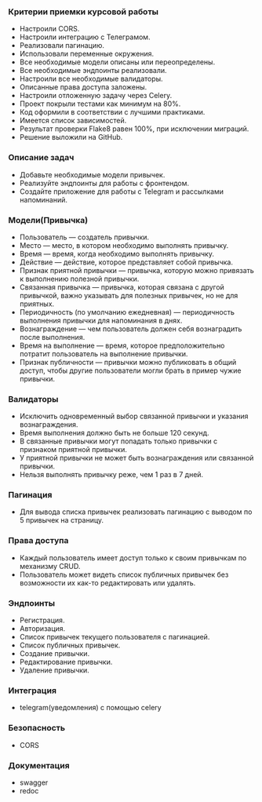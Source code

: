 ### Критерии приемки курсовой работы
 - Настроили CORS.
 - Настроили интеграцию с Телеграмом.
 - Реализовали пагинацию.
 - Использовали переменные окружения.
 - Все необходимые модели описаны или переопределены.
 - Все необходимые эндпоинты реализовали.
 - Настроили все необходимые валидаторы.
 - Описанные права доступа заложены.
 - Настроили отложенную задачу через Celery.
 - Проект покрыли тестами как минимум на 80%.
 - Код оформили в соответствии с лучшими практиками.
 - Имеется список зависимостей.
 - Результат проверки Flake8 равен 100%, при исключении миграций.
 - Решение выложили на GitHub.

### Описание задач
 - Добавьте необходимые модели привычек.
 - Реализуйте эндпоинты для работы с фронтендом.
 - Создайте приложение для работы с Telegram и рассылками напоминаний.

### Модели(Привычка)
 - Пользователь — создатель привычки.
 - Место — место, в котором необходимо выполнять привычку.
 - Время — время, когда необходимо выполнять привычку.
 - Действие — действие, которое представляет собой привычка.
 - Признак приятной привычки — привычка, которую можно привязать к выполнению полезной привычки.
 - Связанная привычка — привычка, которая связана с другой привычкой, важно указывать для полезных привычек, но не для приятных.
 - Периодичность (по умолчанию ежедневная) — периодичность выполнения привычки для напоминания в днях.
 - Вознаграждение — чем пользователь должен себя вознаградить после выполнения.
 - Время на выполнение — время, которое предположительно потратит пользователь на выполнение привычки.
 - Признак публичности — привычки можно публиковать в общий доступ, чтобы другие пользователи могли брать в пример чужие привычки.

### Валидаторы
 - Исключить одновременный выбор связанной привычки и указания вознаграждения.
 - Время выполнения должно быть не больше 120 секунд.
 - В связанные привычки могут попадать только привычки с признаком приятной привычки.
 - У приятной привычки не может быть вознаграждения или связанной привычки.
 - Нельзя выполнять привычку реже, чем 1 раз в 7 дней.

### Пагинация
 - Для вывода списка привычек реализовать пагинацию с выводом по 5 привычек на страницу.

### Права доступа
 - Каждый пользователь имеет доступ только к своим привычкам по механизму CRUD.
 - Пользователь может видеть список публичных привычек без возможности их как-то редактировать или удалять.

### Эндпоинты
 - Регистрация.
 - Авторизация.
 - Список привычек текущего пользователя с пагинацией.
 - Список публичных привычек.
 - Создание привычки.
 - Редактирование привычки.
 - Удаление привычки.

### Интеграция
 - telegram(уведомления) с помощью celery

### Безопасность
 - CORS

### Документация
 - swagger
 - redoc